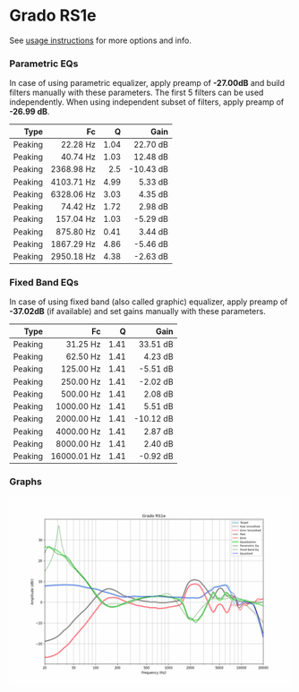 # Grado RS1e
See [usage instructions](https://github.com/jaakkopasanen/AutoEq#usage) for more options and info.

### Parametric EQs
In case of using parametric equalizer, apply preamp of **-27.00dB** and build filters manually
with these parameters. The first 5 filters can be used independently.
When using independent subset of filters, apply preamp of **-26.99 dB**.

| Type    | Fc         |    Q | Gain      |
|--------:|-----------:|-----:|----------:|
| Peaking | 22.28 Hz   | 1.04 | 22.70 dB  |
| Peaking | 40.74 Hz   | 1.03 | 12.48 dB  |
| Peaking | 2368.98 Hz | 2.5  | -10.43 dB |
| Peaking | 4103.71 Hz | 4.99 | 5.33 dB   |
| Peaking | 6328.06 Hz | 3.03 | 4.35 dB   |
| Peaking | 74.42 Hz   | 1.72 | 2.98 dB   |
| Peaking | 157.04 Hz  | 1.03 | -5.29 dB  |
| Peaking | 875.80 Hz  | 0.41 | 3.44 dB   |
| Peaking | 1867.29 Hz | 4.86 | -5.46 dB  |
| Peaking | 2950.18 Hz | 4.38 | -2.63 dB  |

### Fixed Band EQs
In case of using fixed band (also called graphic) equalizer, apply preamp of **-37.02dB**
(if available) and set gains manually with these parameters.

| Type    | Fc          |    Q | Gain      |
|--------:|------------:|-----:|----------:|
| Peaking | 31.25 Hz    | 1.41 | 33.51 dB  |
| Peaking | 62.50 Hz    | 1.41 | 4.23 dB   |
| Peaking | 125.00 Hz   | 1.41 | -5.51 dB  |
| Peaking | 250.00 Hz   | 1.41 | -2.02 dB  |
| Peaking | 500.00 Hz   | 1.41 | 2.08 dB   |
| Peaking | 1000.00 Hz  | 1.41 | 5.51 dB   |
| Peaking | 2000.00 Hz  | 1.41 | -10.12 dB |
| Peaking | 4000.00 Hz  | 1.41 | 2.87 dB   |
| Peaking | 8000.00 Hz  | 1.41 | 2.40 dB   |
| Peaking | 16000.01 Hz | 1.41 | -0.92 dB  |

### Graphs
![](./Grado%20RS1e.png)